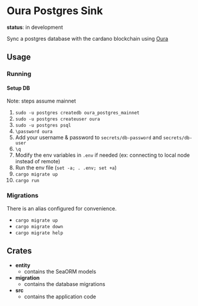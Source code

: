 # Oura Postgres Sink

**status**: in development

Sync a postgres database with the cardano blockchain using [Oura](https://github.com/txpipe/oura)

## Usage

### Running

#### Setup DB

Note: steps assume mainnet

1) `sudo -u postgres createdb oura_postgres_mainnet`
1) `sudo -u postgres createuser oura`
1) `sudo -u postgres psql`
1) `\password oura`
1) Add your username & password to `secrets/db-password` and `secrets/db-user`
1) `\q`
1) Modify the env variables in `.env` if needed (ex: connecting to local node instead of remote)
1) Run the env file (`set -a; . .env; set +a`) 
1) `cargo migrate up`
1) `cargo run`

### Migrations

There is an alias configured for convenience.

- `cargo migrate up`
- `cargo migrate down`
- `cargo migrate help`

## Crates

- **entity**
  - contains the SeaORM models
- **migration**
  - contains the database migrations
- **src**
  - contains the application code
